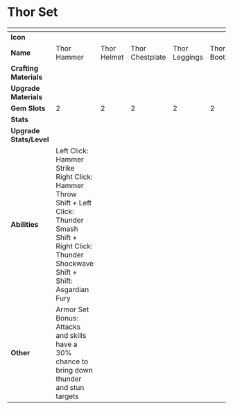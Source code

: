 # Thor Set



<table data-header-hidden><thead><tr><th width="150"></th><th width="273"></th><th width="279"></th><th width="285"></th><th width="309"></th><th width="293"></th></tr></thead><tbody><tr><td><strong>Icon</strong></td><td></td><td></td><td></td><td></td><td></td></tr><tr><td><strong>Name</strong></td><td>Thor Hammer</td><td>Thor Helmet</td><td>Thor Chestplate</td><td>Thor Leggings</td><td>Thor Boots</td></tr><tr><td><strong>Crafting Materials</strong></td><td></td><td></td><td></td><td></td><td></td></tr><tr><td><strong>Upgrade Materials</strong></td><td></td><td></td><td></td><td></td><td></td></tr><tr><td><strong>Gem Slots</strong></td><td>2</td><td>2</td><td>2</td><td>2</td><td>2</td></tr><tr><td><strong>Stats</strong></td><td></td><td></td><td></td><td></td><td></td></tr><tr><td><strong>Upgrade Stats/Level</strong></td><td></td><td></td><td></td><td></td><td></td></tr><tr><td><strong>Abilities</strong></td><td>Left Click: Hammer Strike<br>Right Click: Hammer Throw<br>Shift + Left Click: Thunder Smash<br>Shift + Right Click: Thunder Shockwave<br>Shift + Shift: Asgardian Fury</td><td></td><td></td><td></td><td></td></tr><tr><td><strong>Other</strong></td><td>Armor Set Bonus:<br>Attacks and skills have a 30% chance to bring down thunder and stun targets</td><td></td><td></td><td></td><td></td></tr></tbody></table>

